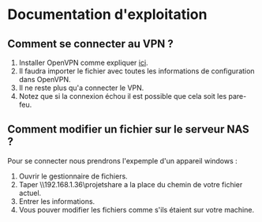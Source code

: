 # Documentation d'exploitation

## Comment se connecter au VPN ?

1. Installer OpenVPN comme expliquer [ici](https://github.com/Agrorec/network_project/blob/master/doc_installation_vpn.md).
2. Il faudra importer le fichier avec toutes les informations de configuration dans OpenVPN.
3. Il ne reste plus qu'a connecter le VPN.
4. Notez que si la connexion échou il est possible que cela soit les pare-feu.

## Comment modifier un fichier sur le serveur NAS ?

Pour se connecter nous prendrons l'expemple d'un appareil windows :

1. Ouvrir le gestionnaire de fichiers.
2. Taper \\\\192.168.1.36\projetshare a la place du chemin de votre fichier actuel.
3. Entrer les informations.
4. Vous pouver modifier les fichiers comme s'ils étaient sur votre machine.
